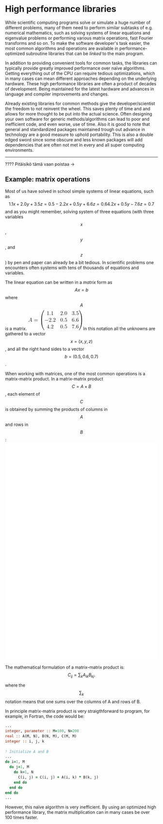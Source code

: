 # High performance libraries

While scientific computing programs solve or simulate a huge
number of different problems, many of them need to perform similar
subtasks of e.g. numerical mathematics, such as solving systems of
linear equations and eigenvalue problems or performing various matrix
operations, fast Fourier transforms and so on. To make the software
developer's task easier, the most common algorithms and operations are
available in performance-optimized subroutine libraries that can be
*linked* to the main program.

In addition to providing convenient tools for common tasks, the
libraries can typically provide greatly improved performance over
naïve algorithms. Getting everything out of the CPU can require
tedious optimizations, which in many cases can mean different
approaches depending on the underlying hardware. These high performance libraries are often a product of decades of development. Being maintained for the latest hardware and advances in language and compiler improvements and changes.

Already existing libraries for common methods give the developer/scientist the freedom to not reinvent the wheel. This saves plenty of time and and allows for more thought to be put into the actual science. Often designing your own software for generic methods/algorithms can lead to poor and inefficient code, and even worse, use of time. Also it is good to note that general and standardized packages maintained trough out advance in technology are a good measure to uphold portability. This is also a double edged sword since some obscure and less known packages will add dependencies that are often not met in every and all super computing environments.

---

???? Pitäisikö tämä vaan poistaa ->
## Example: matrix operations

Most of us have solved in school simple systems of linear equations,
such as
$$
 1.1 x + 2.0 y + 3.5 z = 0.5
-2.2 x + 0.5 y + 6.6 z = 0.6
 4.2 x + 0.5 y - 7.6 z = 0.7
$$
and as you might remember, solving system of three equations (with
three variables $$ x $$, $$y$$, and $$z$$) by pen and paper can already
be a bit tedious. In scientific problems one encounters often systems
with tens of thousands of equations and variables.

The linear equation can be written in a *matrix* form as
$$
A x = b
$$
where $$A$$ is a matrix.
![Matrix A](images/matrix_A.png)
In this notation all the unknowns are gathered to a vector $$x = (x, y,
z)$$, and all the right hand sides to a vector $$b = (0.5, 0.6,
0.7)$$.

When working with matrices, one of the most common operations is a
matrix-matrix product. In a matrix-matrix product $$C = A \times B$$,
each element of $$C$$ is obtained by summing the products of columns
in $$A$$ and rows in $$B$$:
![Matrix-matrix product](images/matrix-product.svg)

The mathematical formulation of a matrix–matrix
product is:
$$
C_{ij} = \sum_k A_{ik} B_{kj}.
$$

where the $$\sum_k$$ notation means that one sums over the columns of
A and rows of B.

In principle matrix-matrix product is very straigthforward to program,
for example, in Fortran, the code would be:
```fortran
...
integer, parameter :: M=100, N=200
real :: A(M, N), B(N, M), C(M, M)
integer :: i, j, k

! Initialize A and B
...
do i=1, M
  do j=1, M
    do k=1, N
      C(i, j) = C(i, j) + A(i, k) * B(k, j)
    end do
  end do
end do
...
```
However, this naïve algorithm is very inefficient. By using an optimized
high performance library, the matrix multiplication can in many cases be
over 100 times faster.
